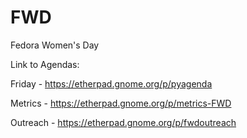 # FWD
Fedora Women's Day

Link to Agendas:

Friday - https://etherpad.gnome.org/p/pyagenda

Metrics - https://etherpad.gnome.org/p/metrics-FWD

Outreach - https://etherpad.gnome.org/p/fwdoutreach
